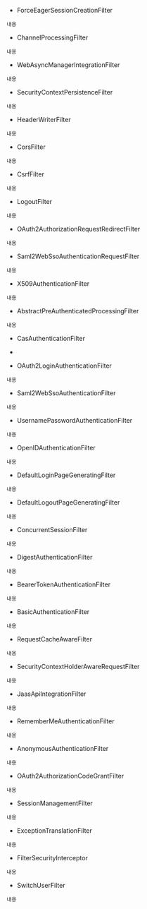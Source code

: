 + ForceEagerSessionCreationFilter
```
내용
```
+ ChannelProcessingFilter
```
내용
```
+ WebAsyncManagerIntegrationFilter
```
내용
```
+ SecurityContextPersistenceFilter
```
내용
```
+ HeaderWriterFilter
```
내용
```
+ CorsFilter
```
내용
```
+ CsrfFilter
```
내용
```
+ LogoutFilter
```
내용
```
+ OAuth2AuthorizationRequestRedirectFilter
```
내용
```
+ Saml2WebSsoAuthenticationRequestFilter
```
내용
```
+ X509AuthenticationFilter
```
내용
```
+ AbstractPreAuthenticatedProcessingFilter
```
내용
```
+ CasAuthenticationFilter
+ 

+ OAuth2LoginAuthenticationFilter
```
내용
```
+ Saml2WebSsoAuthenticationFilter
```
내용
```
+ UsernamePasswordAuthenticationFilter
```
내용
```
+ OpenIDAuthenticationFilter
```
내용
```
+ DefaultLoginPageGeneratingFilter
```
내용
```
+ DefaultLogoutPageGeneratingFilter
```
내용
```
+ ConcurrentSessionFilter
```
내용
```
+ DigestAuthenticationFilter
```
내용
```
+ BearerTokenAuthenticationFilter
```
내용
```
+ BasicAuthenticationFilter
```
내용
```
+ RequestCacheAwareFilter
```
내용
```
+ SecurityContextHolderAwareRequestFilter
```
내용
```
+ JaasApiIntegrationFilter
```
내용
```
+ RememberMeAuthenticationFilter
```
내용
```
+ AnonymousAuthenticationFilter
```
내용
```
+ OAuth2AuthorizationCodeGrantFilter
```
내용
```
+ SessionManagementFilter
```
내용
```
+ ExceptionTranslationFilter
```
내용
```
+ FilterSecurityInterceptor
```
내용
```
+ SwitchUserFilter
```
내용
```
